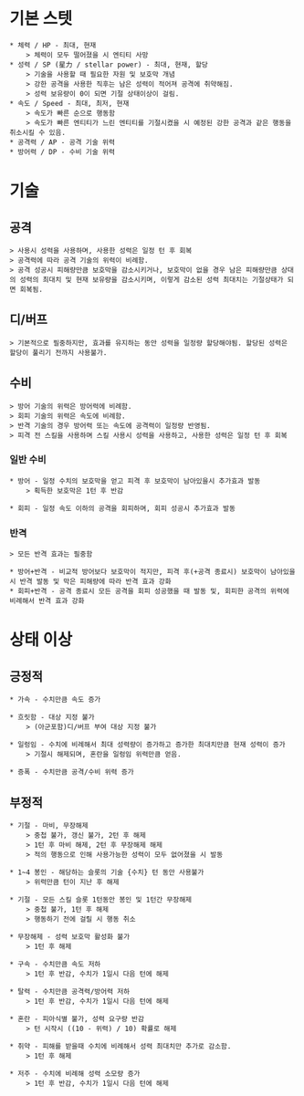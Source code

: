 # 기본 스텟

    * 체력 / HP - 최대, 현재
        > 체력이 모두 떨어졌을 시 엔티티 사망
    * 성력 / SP (星力 / stellar power) - 최대, 현재, 할당
        > 기술을 사용할 때 필요한 자원 및 보호막 개념
        > 강한 공격을 사용한 직후는 남은 성력이 적어져 공격에 취약해짐.
        > 성력 보유량이 0이 되면 기절 상태이상이 걸림.
    * 속도 / Speed - 최대, 최저, 현재
        > 속도가 빠른 순으로 행동함
        > 속도가 빠른 엔티티가 느린 엔티티를 기절시켰을 시 예정된 강한 공격과 같은 행동을 취소시킬 수 있음.
    * 공격력 / AP - 공격 기술 위력
    * 방어력 / DP - 수비 기술 위력

# 기술

## 공격

    > 사용시 성력을 사용하며, 사용한 성력은 일정 턴 후 회복
    > 공격력에 따라 공격 기술의 위력이 비례함.
    > 공격 성공시 피해량만큼 보호막을 감소시키거나, 보호막이 없을 경우 남은 피해량만큼 상대의 성력의 최대치 및 현재 보유량을 감소시키며, 이렇게 감소된 성력 최대치는 기절상태가 되면 회복됨.

## 디/버프

    > 기본적으로 필중하지만, 효과를 유지하는 동안 성력을 일정량 할당해야됨. 할당된 성력은 할당이 풀리기 전까지 사용불가.

## 수비

    > 방어 기술의 위력은 방어력에 비례함.
    > 회피 기술의 위력은 속도에 비례함.
    > 반격 기술의 경우 방어력 또는 속도에 공격력이 일정량 반영됨.
    > 피격 전 스킬을 사용하며 스킬 사용시 성력을 사용하고, 사용한 성력은 일정 턴 후 회복

### 일반 수비

    * 방어 - 일정 수치의 보호막을 얻고 피격 후 보호막이 남아있을시 추가효과 발동
        > 획득한 보호막은 1턴 후 반감

    * 회피 - 일정 속도 이하의 공격을 회피하며, 회피 성공시 추가효과 발동

### 반격

    > 모든 반격 효과는 필중함

    * 방어+반격 - 비교적 방어보다 보호막이 적지만, 피격 후(+공격 종료시) 보호막이 남아있을 시 반격 발동 및 막은 피해량에 따라 반격 효과 강화
    * 회피+반격 - 공격 종료시 모든 공격을 회피 성공했을 때 발동 및, 회피한 공격의 위력에 비례해서 반격 효과 강화

# 상태 이상

## 긍정적

    * 가속 - 수치만큼 속도 증가

    * 흐릿함 - 대상 지정 불가
        > (아군포함)디/버프 부여 대상 지정 불가

    * 일렁임 - 수치에 비례해서 최대 성력량이 증가하고 증가한 최대치만큼 현재 성력이 증가
        > 기절시 해제되며, 혼란을 일렁임 위력만큼 얻음.

    * 증폭 - 수치만큼 공격/수비 위력 증가

## 부정적

    * 기절 - 마비, 무장해제
        > 중첩 불가, 갱신 불가, 2턴 후 해제
        > 1턴 후 마비 해제, 2턴 후 무장해제 해제
        > 적의 행동으로 인해 사용가능한 성력이 모두 없어졌을 시 발동

    * 1~4 봉인 - 해당하는 슬롯의 기술 {수치} 턴 동안 사용불가
        > 위력만큼 턴이 지난 후 해제

    * 기절 - 모든 스킬 슬롯 1턴동안 봉인 및 1턴간 무장해제
        > 중첩 불가, 1턴 후 해제
        > 행동하기 전에 걸릴 시 행동 취소

    * 무장해제 - 성력 보호막 활성화 불가
        > 1턴 후 해제

    * 구속 - 수치만큼 속도 저하
        > 1턴 후 반감, 수치가 1일시 다음 턴에 해제

    * 탈력 - 수치만큼 공격력/방어력 저하
        > 1턴 후 반감, 수치가 1일시 다음 턴에 해제

    * 혼란 - 피아식별 불가, 성력 요구량 반감
        > 턴 시작시 ((10 - 위력) / 10) 확률로 해제

    * 취약 - 피해를 받을때 수치에 비례해서 성력 최대치만 추가로 감소함.
        > 1턴 후 해제

    * 저주 - 수치에 비례해 성력 소모량 증가
        > 1턴 후 반감, 수치가 1일시 다음 턴에 해제
